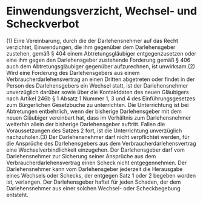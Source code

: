 # Einwendungsverzicht, Wechsel- und Scheckverbot

(1) Eine Vereinbarung, durch die der Darlehensnehmer auf das Recht verzichtet, Einwendungen, die ihm gegenüber dem Darlehensgeber zustehen, gemäß § 404 einem Abtretungsgläubiger entgegenzusetzen oder eine ihm gegen den Darlehensgeber zustehende Forderung gemäß § 406 auch dem Abtretungsgläubiger gegenüber aufzurechnen, ist unwirksam.(2) Wird eine Forderung des Darlehensgebers aus einem Verbraucherdarlehensvertrag an einen Dritten abgetreten oder findet in der Person des Darlehensgebers ein Wechsel statt, ist der Darlehensnehmer unverzüglich darüber sowie über die Kontaktdaten des neuen Gläubigers nach Artikel 246b § 1 Absatz 1 Nummer 1, 3 und 4 des Einführungsgesetzes zum Bürgerlichen Gesetzbuche zu unterrichten. Die Unterrichtung ist bei Abtretungen entbehrlich, wenn der bisherige Darlehensgeber mit dem neuen Gläubiger vereinbart hat, dass im Verhältnis zum Darlehensnehmer weiterhin allein der bisherige Darlehensgeber auftritt. Fallen die Voraussetzungen des Satzes 2 fort, ist die Unterrichtung unverzüglich nachzuholen.(3) Der Darlehensnehmer darf nicht verpflichtet werden, für die Ansprüche des Darlehensgebers aus dem Verbraucherdarlehensvertrag eine Wechselverbindlichkeit einzugehen. Der Darlehensgeber darf vom Darlehensnehmer zur Sicherung seiner Ansprüche aus dem Verbraucherdarlehensvertrag einen Scheck nicht entgegennehmen. Der Darlehensnehmer kann vom Darlehensgeber jederzeit die Herausgabe eines Wechsels oder Schecks, der entgegen Satz 1 oder 2 begeben worden ist, verlangen. Der Darlehensgeber haftet für jeden Schaden, der dem Darlehensnehmer aus einer solchen Wechsel- oder Scheckbegebung entsteht. 

